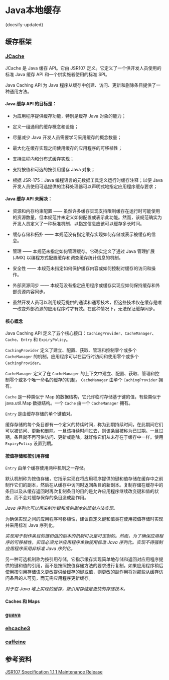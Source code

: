 # Java本地缓存
{docsify-updated}

## 缓存框架
### [JCache](https://github.com/jsr107/jsr107spec)

JCache 是 Java 缓存 API。它由 JSR107 定义。它定义了一个供开发人员使用的标准 Java 缓存 API 和一个供实施者使用的标准 SPI。

Java Caching API 为 Java 程序从缓存中创建、访问、更新和删除条目提供了一种通用方法。

#### Java 缓存 API 的目标是：

- 为应用程序提供缓存功能，特别是缓存 Java 对象的能力；

- 定义一组通用的缓存概念和设施；

- 尽量减少 Java 开发人员需要学习采用缓存的概念数量；

- 最大化在缓存实现之间使用缓存的应用程序的可移植性；

- 支持进程内和分布式缓存实现；

- 支持按值和可选的按引用缓存 Java 对象；

- 根据 JSR-175：Java 编程语言的元数据工具定义运行时缓存注释；以便 Java 开发人员使用可选提供的注释处理器可以声明式地指定应用程序缓存要求；

#### Java 缓存 API 未解决：

- 资源和内存约束配置 —— 虽然许多缓存实现支持限制缓存在运行时可能使用的资源数量，但本规范并未定义如何配置或表示此功能。然而，该规范确实为开发人员定义了一种标准机制，以指定信息应该可以缓存多长时间。


- 缓存存储和拓扑 —— 本规范没有指定缓存实现如何存储或表示被缓存的信息。


- 管理 —— 本规范未指定如何管理缓存。它确实定义了通过 Java 管理扩展 (JMX) 以编程方式配置缓存和调查缓存统计信息的机制。


- 安全性 —— 本规范未指定如何保护缓存内容或如何控制对缓存的访问和操作。


- 外部资源同步 —— 本规范没有指定应用程序或缓存实现应如何保持缓存和外部资源内容同步。


- 虽然开发人员可以利用规范提供的通读和通写技术，但这些技术仅在缓存是唯一改变外部资源的应用程序时才有效。在这种情况下，无法保证缓存同步。

#### 核心概念

Java Caching API 定义了五个核心接口：`CachingProvider`、`CacheManager`、`Cache`、`Entry` 和 `ExpiryPolicy`。

`CachingProvider` 定义了建立、配置、获取、管理和控制零个或多个 `CacheManager` 的机制。应用程序可以在运行时访问和使用零个或多个 `CachingProvider`。

`CacheManager` 定义了在 `CacheManager` 的上下文中建立、配置、获取、管理和控制零个或多个唯一命名的缓存的机制。 `CacheManager` 由单个 `CachingProvider` 拥有。

`Cache` 是一种类似于 Map 的数据结构，它允许临时存储基于键的值，有些类似于 java.util.Map 数据结构。一个 `Cache` 由一个 `CacheManager` 拥有。

`Entry` 是由缓存存储的单个键值对。

缓存存储的每个条目都有一个定义的持续时间，称为到期持续时间，在此期间它们可以被访问、更新和删除。一旦该持续时间过去，则该条目被称为已过期。一旦过期，条目就不再可供访问、更新或删除，就好像它们从未存在于缓存中一样。使用 `ExpiryPolicy` 设置到期。

#### 按值存储和按引用存储

`Entry` 由单个缓存使用两种机制之一存储。

默认机制称为按值存储，它指示实现在将应用程序提供的键和值存储在缓存中之前制作它们的副本，然后在从缓存中访问时返回条目的新副本。复制存储在缓存中的条目以及从缓存返回时再次复制条目的目的是允许应用程序继续改变键和值的状态，而不会对缓存保存的条目造成副作用。

_Java 序列化可以用来制作键和值的副本的简单方法实现。_

为确保实现之间的应用程序可移植性，建议自定义键和值类在使用按值存储时实现并采用标准 Java 序列化。

_实现用于制作条目的键和值的副本的机制可以是可定制的。然而，为了确保应用程序的可移植性，实现必须允许应用程序单独使用标准 Java 序列化。实现不得强制应用程序采用非标准 Java 序列化。_

另一种可选机制称为按引用存储，它指示缓存实现简单地存储和返回对应用程序提供的键和值的引用，而不是按照按值存储方法的要求进行复制。如果应用程序稍后使用按引用存储语义更改提供给缓存的键或值，则更改的副作用将对那些从缓存访问条目的人可见，而无需应用程序更新缓存。

_对于在 Java 堆上实现的缓存，按引用存储是更快的存储技术。_

#### Caches 和 Maps



### [guava](https://github.com/google/guava)
### [ehcache3](https://github.com/ehcache/ehcache3)
### [caffeine](https://github.com/ben-manes/caffeine)

## 参考资料
[JSR107 Specification 1.1.1 Maintenance Release](https://docs.google.com/document/d/1ijduF_tmHvBaUS7VBBU2ZN8_eEBiFaXXg9OI0_ZxCrA/edit?usp=sharing)





